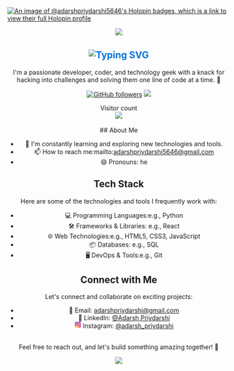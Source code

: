 [![An image of @adarshpriydarshi5646's Holopin badges, which is a link to view their full Holopin profile](https://holopin.me/adarshpriydarshi5646)](https://holopin.io/@adarshpriydarshi5646)
<p align="center">
<img src="https://github.com/adarsh-priydarshi-5646/kali-Linux-Android/releases/download/1/removebackground.png" height="80">
</p>
<div align="center">
<h2 style="text-align: center; color: #0074D9;">
  <img src="https://readme-typing-svg.demolab.com?font=Fira+Code&pause=1000&color=0074D9&random=false&width=435&lines=Hello%2C+I'm+Adarsh+Priydarshi+👋" alt="Typing SVG" />
</h2>

I'm a passionate developer, coder, and technology geek with a knack for hacking into challenges and solving them one line of code at a time. 🚀

[![GitHub followers](https://img.shields.io/github/followers/yourusername?label=Follow&style=social)](https://github.com/adarsh-priydarshi-5646)
<a href="https://www.instagram.com/adarsh__priydarshi/profilecard/?igsh=MTJueDFxN3E1YWo2MQ%3D%3D"><img src="https://img.shields.io/badge/Instagram-Follow%20@Adarsh_Priydarshi-E1306C"/></a>
<br/>
 <p align="center"> 
  Visitor count<br>
  <img src="https://profile-counter.glitch.me/adarsh-priydarshi-5646/count.svg" />
</p>
## About Me

- 🌱 I'm constantly learning and exploring new technologies and tools.
- 📫 How to reach me:mailto:adarshpriydarshi5646@gmail.com
- 😄 Pronouns: he

## Tech Stack

Here are some of the technologies and tools I frequently work with:

- 💻 Programming Languages:e.g., Python
- 🛠️ Frameworks & Libraries: e.g., React
- 🌐 Web Technologies:e.g., HTML5, CSS3, JavaScript
- 📦 Databases: e.g., SQL
- 🖥️ DevOps & Tools:e.g., Git

## Connect with Me

Let's connect and collaborate on exciting projects:

- 📧 Email: [adarshpriydarshi@gmail.com](mailto:adarshpriydarshi5646@gmail.com)
- 💼 LinkedIn: [@Adarsh Priydarshi](https://www.linkedin.com/in/adarsh-priydarshi-536430316/)
- <img src="https://github.com/AryanVBW/AryanVBW/blob/main/Instagram.png" height="15"> Instagram: [@adarsh_priydarshi](https://www.instagram.com/adarsh__priydarshi/profilecard/?igsh=MTJueDFxN3E1YWo2MQ%3D%3D)
<br>
Feel free to reach out, and let's build something amazing together! 🚀
<p align="center">
<img src="https://encrypted-tbn0.gstatic.com/images?q=tbn:ANd9GcSE99O0WPxspDhVG4whtRorJnVBOieJEbJXGw&s" height="250" border-radius: 50%;></p>
